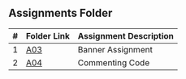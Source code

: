 ##  Assignments Folder
|   #   | Folder Link | Assignment Description |
| :---: | ----------- | ---------------------- |
|   1   |     [A03](./A03)        |Banner Assignment                        |
|   2   |     [A04](./A04)        |Commenting Code                          |